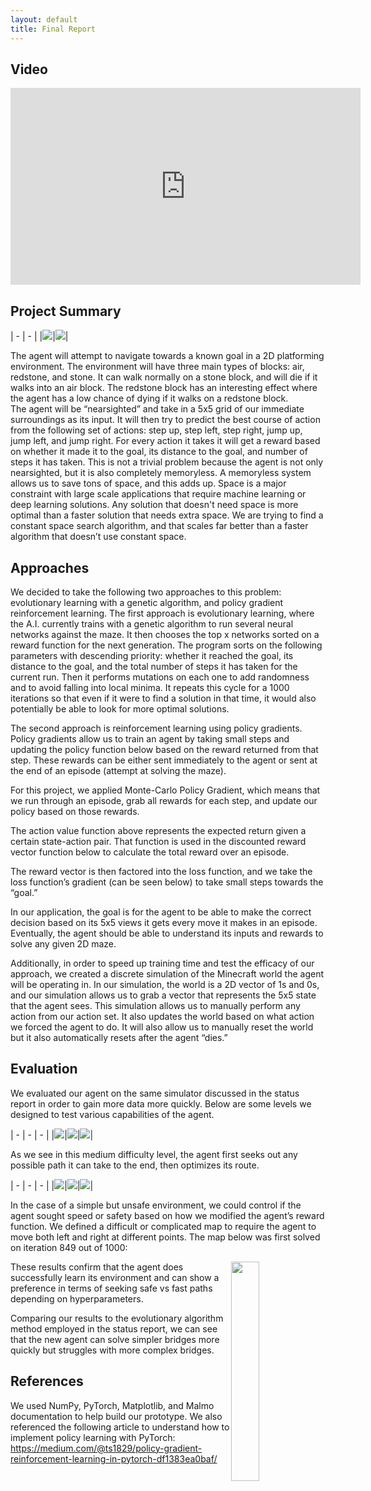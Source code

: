 ```yaml
---
layout: default
title: Final Report
---
```


## Video
<iframe width="560" height="315" src="https://www.youtube.com/embed/X4DgzqaTSnk?rel=0" frameborder="0" allow="accelerometer; autoplay; encrypted-media; gyroscope; picture-in-picture" allowfullscreen></iframe>

## Project Summary

| - | - |
|<img src="AstarCompare.png">|<img src="OurTrainedAlgorithm.png">|

The agent will attempt to navigate towards a known goal in a 2D platforming environment. The environment will have three main types of blocks: air, redstone, and stone. It can walk normally on a stone block, and will die if it walks into an air block. The redstone block has an interesting effect where the agent has a low chance of dying if it walks on a redstone block.  
The agent will be “nearsighted” and take in a 5x5 grid of our immediate surroundings as its input. It will then try to predict the best course of action from the following set of actions: step up, step left, step right, jump up, jump left, and jump right. For every action it takes it will get a reward based on whether it made it to the goal, its distance to the goal, and number of steps it has taken. 
This is not a trivial problem because the agent is not only nearsighted, but it is also completely memoryless. A memoryless system allows us to save tons of space, and this adds up. Space is a major constraint with large scale applications that require machine learning or deep learning solutions. Any solution that doesn't need space is more optimal than a faster solution that needs extra space. We are trying to find a constant space search algorithm, and that scales far better than a faster algorithm that doesn’t use constant space. 

## Approaches

We decided to take the following two approaches to this problem: evolutionary learning with a genetic algorithm, and policy gradient reinforcement learning. 
The first approach is evolutionary learning, where the A.I. currently trains with a genetic algorithm to run several neural networks against the maze. It then chooses the top x networks sorted on a reward function for the next generation. The program sorts on the following parameters with descending priority: whether it reached the goal, its distance to the goal, and the total number of steps it has taken for the current run. Then it performs mutations on each one to add randomness and to avoid falling into local minima. It repeats this cycle for a 1000 iterations so that even if it were to find a solution in that time, it would also potentially be able to look for more optimal solutions.

The second approach is reinforcement learning using policy gradients. Policy gradients allow us to train an agent by taking small steps and updating the policy function below based on the reward returned from that step. These rewards can be either sent immediately to the agent or sent at the end of an episode (attempt at solving the maze). 


For this project, we applied Monte-Carlo Policy Gradient, which means that we run through an episode, grab all rewards for each step, and update our policy based on those rewards.

The action value function above represents the expected return given a certain state-action pair. That function is used in the discounted reward vector function below to calculate the total reward over an episode.

The reward vector is then factored into the loss function, and we take the loss function’s gradient (can be seen below) to take small steps towards the “goal.”

In our application, the goal is for the agent to be able to make the correct decision based on its 5x5 views it gets every move it makes in an episode. Eventually, the agent should be able to understand its inputs and rewards to solve any given 2D maze. 

Additionally, in order to speed up training time and test the efficacy of our approach, we created a discrete simulation of the Minecraft world the agent will be operating in. In our simulation, the world is a 2D vector of 1s and 0s, and our simulation allows us to grab a vector that represents the 5x5 state that the agent sees. This simulation allows us to manually perform any action from our action set. It also updates the world based on what action we forced the agent to do. It will also allow us to manually reset the world but it also automatically resets after the agent “dies.”

## Evaluation

We evaluated our agent on the same simulator discussed in the status report in order to gain more data more quickly. Below are some levels we designed to test various capabilities of the agent.

| - | - | - |
|<img src="Med_Complex_1.png">|<img src="Med_Complex_2.png">|<img src="Med_Complex_3.png">|

As we see in this medium difficulty level, the agent first seeks out any possible path it can take to the end, then optimizes its route.

| - | - | - |
|<img src="Simple_1.png">|<img src="Simple_1.png">|<img src="Simple_1.png">|

In the case of a simple but unsafe environment, we could control if the agent sought speed or safety based on how we modified the agent’s reward function.
We defined a difficult or complicated map to require the agent to move both left and right at different points. The map below was first solved on iteration 849 out of 1000:

<img src="Complex_1.png" width = "30%" style="float:right">

These results confirm that the agent does successfully learn its environment and can show a preference in terms of seeking safe vs fast paths depending on hyperparameters.

Comparing our results to the evolutionary algorithm method employed in the status report, we can see that the new agent can solve simpler bridges more quickly but struggles with more complex bridges.

## References

We used NumPy, PyTorch, Matplotlib, and Malmo documentation to help build our prototype. We also referenced the following article to understand how to implement policy learning with PyTorch: https://medium.com/@ts1829/policy-gradient-reinforcement-learning-in-pytorch-df1383ea0baf/ 
